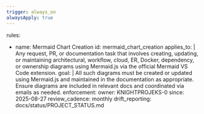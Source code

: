 ```yaml
---
trigger: always_on
alwaysApply: true
---
```


rules:

- name: Mermaid Chart Creation
    id: mermaid_chart_creation
    applies_to: |
      Any request, PR, or documentation task that involves creating, updating, or maintaining architectural, workflow, cloud, ER, Docker, dependency, or ownership diagrams using Mermaid.js via the official Mermaid VS Code extension.
    goal: |
      All such diagrams must be created or updated using Mermaid.js and maintained in the documentation as appropriate. Ensure diagrams are included in relevant docs and coordinated via emails as needed.
    enforcement:
      owner: KNIGHTPROJEKS-0
      since: 2025-08-27
      review_cadence: monthly
      drift_reporting: docs/status/PROJECT_STATUS.md
